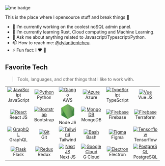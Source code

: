 <img src="https://img.shields.io/badge/Dylan%20Tientcheu-orange?style=for-the-badge&logo=github" alt="me badge">


This is the place where I opensource stuff and break things :rofl:

- 🔭 I’m currently working on the coolest noSQL admin panel.
- 🌱 I’m currently learning Rust, Cloud computing and Machine Learning.
- 💬 Ask me about anything related to Javascript/Typescript/Python.
- 📫 How to reach me: [@dylantientcheu](https://twitter.com/dylantientcheu).
- ⚡ Fun fact: I :heart: :basketball:



<h2 align="left" id="">Favorite Tech</h2>

> Tools, languages, and other things that I like to work with.


<table align="center">
  <tr>
    <td align="center" width="96">
      <a href="#">
        <img
          src="https://upload.wikimedia.org/wikipedia/commons/thumb/9/99/Unofficial_JavaScript_logo_2.svg/1024px-Unofficial_JavaScript_logo_2.svg.png"
          width="48" height="48" alt="JavaScript" />
      </a>
      <br>JavaScript
    </td>
    <td align="center" width="96">
      <a href="#">
        <img
          src="https://upload.wikimedia.org/wikipedia/commons/thumb/c/c3/Python-logo-notext.svg/1200px-Python-logo-notext.svg.png"
          width="48" height="48" alt="Python" />
      </a>
      <br>Python
    </td>
    <td align="center" width="96">
      <a href="#">
        <img src="https://api.iconify.design/logos:aws.svg" width="48" height="48" alt="Django" />
      </a>
      <br>AWS
    </td>
    <td align="center" width="96">
      <a href="#">
        <img src="https://i.ibb.co/jDGr3z0/azure-removebg-preview.png" width="48" height="48" alt="Azure" />
      </a>
      <br>Azure
    </td>
    <td align="center" width="96">
      <a href="#suhailakar-tech">
        <img
          src="https://upload.wikimedia.org/wikipedia/commons/thumb/4/4c/Typescript_logo_2020.svg/1200px-Typescript_logo_2020.svg.png"
          width="48" height="48" alt="TypeScript" />
      </a>
      <br>TypeScript
    </td>
    <td align="center" width="96">
      <a href="#">
        <img src="https://api.iconify.design/logos:vue.svg" width="48" height="48" alt="Vue" />
      </a>
      <br>Vue JS
    </td>

  </tr>

  <tr>
    <td align="center" width="96">
      <a href="#">
        <img src="https://brandlogos.net/wp-content/uploads/2020/09/react-logo.png" width="48" height="48"
          alt="React" />
      </a>
      <br>React JS
    </td>
    <td align="center" width="96">
      <a href="#">
        <img src="https://cdn.worldvectorlogo.com/logos/bootstrap-4.svg" width="48" height="48" alt="Bootstrap" />
      </a>
      <br>Bootstrap
    </td>
    <td align="center" width="96">
      <a href="#">
        <img
          src="https://raw.githubusercontent.com/github/explore/80688e429a7d4ef2fca1e82350fe8e3517d3494d/topics/nodejs/nodejs.png"
          width="48" height="48" alt="Node JS" />
      </a>
      <br>Node JS
    </td>
    <td align="center" width="96">
      <a href="#">
        <img src="https://i.ibb.co/QXHcMvM/58481021cef1014c0b5e494b.png" width="48" height="48" alt="Mongo DB" />
      </a>
      <br>MongoDB
    </td>
    <td align="center" width="96">
      <a href="#">
        <img
          src="https://4.bp.blogspot.com/-rtNRVM3aIvI/XJX_U07Z-II/AAAAAAAAJXY/YpdOo490FTgdKOxM4qDG-2-EzcNFAWkKACK4BGAYYCw/s1600/logo%2Bfirebase%2Bicon.png"
          width="48" height="48" alt="Firebase" />
      </a>
      <br>Firebase
    </td>
    <td align="center" width="96">
      <a href="#">
        <img
          src="https://api.iconify.design/logos:terraform-icon.svg?color=currentColor"
          width="48" height="48" alt="Firebase" />
      </a>
      <br>Terraform
    </td>
  </tr>

  <tr>
    <td align="center" width="96">
      <a href="#">
        <img
          src="https://upload.wikimedia.org/wikipedia/commons/thumb/1/17/GraphQL_Logo.svg/2048px-GraphQL_Logo.svg.png"
          width="48" height="48" alt="GraphQL" />
      </a>
      <br>GraphQL
    </td>
    <td align="center" width="96">
      <a href="#">
        <img src="https://upload.wikimedia.org/wikipedia/commons/thumb/3/3f/Git_icon.svg/1200px-Git_icon.svg.png"
          width="48" height="48" alt="Git" />
      </a>
      <br>Git
    </td>
    <td align="center" width="96">
      <a href="#">
        <img src="https://api.iconify.design/logos:tailwindcss-icon.svg"
          width="48" height="48" alt="Tailwind" />
      </a>
      <br>Tailwind
    </td>
    <td align="center" width="96">
      <a href="#">
        <img src="https://bashlogo.com/img/symbol/png/full_colored_dark.png" width="48" height="48" alt="Bash" />
      </a>
      <br>Bash
    </td>
    <td align="center" width="96">
      <a href="#">
        <img src="https://upload.wikimedia.org/wikipedia/commons/3/33/Figma-logo.svg" width="45" height="45"
          alt="Figma" />
      </a>
      <br>Figma
    </td>
    <td align="center" width="96">
      <a href="#">
        <img
          src="https://upload.wikimedia.org/wikipedia/commons/thumb/2/2d/Tensorflow_logo.svg/1200px-Tensorflow_logo.svg.png"
          width="48" height="48" alt="Tensorflow" />
      </a>
      <br>Tensorflow
    </td>
  </tr>

  <tr>
  <td align="center" width="96">
      <a href="#">
        <img src="https://iconape.com/wp-content/png_logo_vector/cib-flask.png" width="48" height="48" alt="Flask" />
      </a>
      <br>Flask
    </td>
    <td align="center" width="96">
      <a href="#">
        <img src="https://cdn.worldvectorlogo.com/logos/redux.svg" width="48" height="48" alt="Redux" />
      </a>
      <br>Redux
    </td>
    <td align="center" width="96">
      <a href="#">
        <img src="https://raw.githubusercontent.com/samfromaway/samfromaway/master/.github/images/nextjs.png" width="48"
          height="48" alt="Next JS" />
      </a>
      <br>Next JS
    </td>
    <td align="center" width="96">
      <a href="#">
        <img src="https://brandeps.com/logo-download/G/Google-Cloud-logo-vector-01.svg" width="48" height="48"
          alt="Google Cloud" />
      </a>
      <br>G Cloud
    </td>
    <td align="center" width="96">
      <a href="#">
        <img
          src="https://upload.wikimedia.org/wikipedia/commons/thumb/9/91/Electron_Software_Framework_Logo.svg/1024px-Electron_Software_Framework_Logo.svg.png"
          width="48" height="48" alt="Electron" />
      </a>
      <br>Electron
    </td>
    <td align="center" width="96">
      <a href="#">
        <img
          src="https://api.iconify.design/logos:postgresql.svg?color=currentColor"
          width="48" height="48" alt="PostgreSQL" />
      </a>
      <br>PostgreSQL
    </td>

  </tr>


</table>
